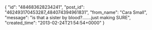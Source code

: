  {
   "id": "484683628234241",
   "post_id": "462493170453287_484074394961831",
   "from_name": "Cara Small",
   "message": "is that a sister by blood?.......just making SURE",
   "created_time": "2013-02-24T21:54:54+0000"
 }

